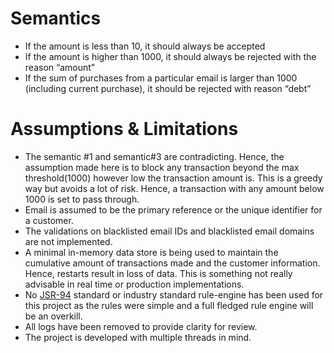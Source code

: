 Semantics
======
- If the amount is less than 10, it should always be accepted
- If the amount is higher than 1000, it should always be rejected with the reason “amount”
- If the sum of purchases from a particular email is larger than 1000 (including current purchase), it should be rejected with reason “debt”

Assumptions & Limitations
======
- The semantic #1 and semantic#3 are contradicting. Hence, the assumption made here is to block any transaction beyond the max threshold(1000) however low the transaction amount is. This is a greedy way but avoids a lot of risk. Hence, a transaction with any amount below 1000 is set to pass through.
- Email is assumed to be the primary reference or the unique identifier for a customer.
- The validations on blacklisted email IDs and blacklisted email domains are not implemented.
- A minimal in-memory data store is being used to maintain the cumulative amount of transactions made and the customer information. Hence, restarts result in loss of data. This is something not really advisable in real time or production implementations.
- No [JSR-94](https://jcp.org/en/jsr/detail?id=94) standard or industry standard rule-engine has been used for this project as the rules were simple and a full fledged rule engine will be an overkill.
- All logs have been removed to provide clarity for review.
- The project is developed with multiple threads in mind.